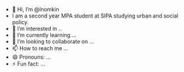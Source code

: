 - 👋 Hi, I’m @lnomkin
- I am a second year MPA student at SIPA studying urban and social policy. 
- 👀 I’m interested in ..
- 🌱 I’m currently learning ...
- 💞️ I’m looking to collaborate on ...
- 📫 How to reach me ...
- 😄 Pronouns: ...
- ⚡ Fun fact: ...

<!---
lnomkin/lnomkin is a ✨ special ✨ repository because its `README.md` (this file) appears on your GitHub profile.
You can click the Preview link to take a look at your changes.
--->
